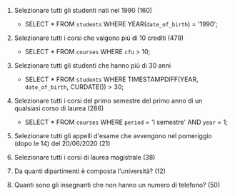1. Selezionare tutti gli studenti nati nel 1990 (160)
    - SELECT * FROM `students` WHERE YEAR(`date_of_birth`) = '1990'; 

2. Selezionare tutti i corsi che valgono più di 10 crediti (479)
    - SELECT * FROM `courses` WHERE `cfu` > 10; 

3. Selezionare tutti gli studenti che hanno più di 30 anni
    - SELECT * FROM `students` WHERE TIMESTAMPDIFF(YEAR, `date_of_birth`, CURDATE()) > 30; 
4. Selezionare tutti i corsi del primo semestre del primo anno di un qualsiasi corso di
laurea (286)
    - SELECT * FROM `courses` WHERE `period` = 'I semestre' AND `year` = 1;

5. Selezionare tutti gli appelli d'esame che avvengono nel pomeriggio (dopo le 14) del
20/06/2020 (21)
6. Selezionare tutti i corsi di laurea magistrale (38)
7. Da quanti dipartimenti è composta l'università? (12)
8. Quanti sono gli insegnanti che non hanno un numero di telefono? (50)